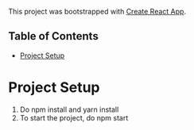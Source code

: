 This project was bootstrapped with [Create React App](https://github.com/facebookincubator/create-react-app).

## Table of Contents

- [Project Setup](#project-setup)

# Project Setup

1. Do npm install and yarn install
2. To start the project, do npm start